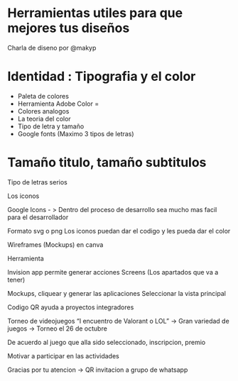 # Herramientas utiles para que mejores tus diseños

Charla de diseno por @makyp

# Identidad : Tipografia y el color 

* Paleta de colores
* Herramienta Adobe Color =
* Colores analogos
* La teoria del color 
* Tipo de letra y tamaño
* Google fonts (Maximo 3 tipos de letras)

# Tamaño titulo, tamaño subtitulos

Tipo de letras serios

Los iconos

Google Icons - > Dentro del proceso de desarrollo sea mucho mas facil para el desarrollador


Formato svg o png
Los iconos puedan dar el codigo y les pueda dar el color

Wireframes (Mockups) en canva

Herramienta 

Invision app permite generar acciones 
Screens (Los apartados que va a tener)

Mockups, cliquear y generar las aplicaciones
Seleccionar la vista principal

Codigo QR ayuda a proyectos integradores

Torneo de videojuegos “I encuentro de Valorant o LOL” -> Gran variedad de juegos  -> Torneo el 26 de octubre

De acuerdo al juego que alla sido seleccionado, inscripcion, premio

Motivar a participar en las actividades

Gracias por tu atencion -> QR invitacion a grupo de whatsapp